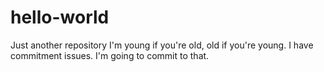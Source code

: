 # hello-world
Just another repository
I'm young if you're old, old if you're young. 
I have commitment issues. I'm going to commit to that.
